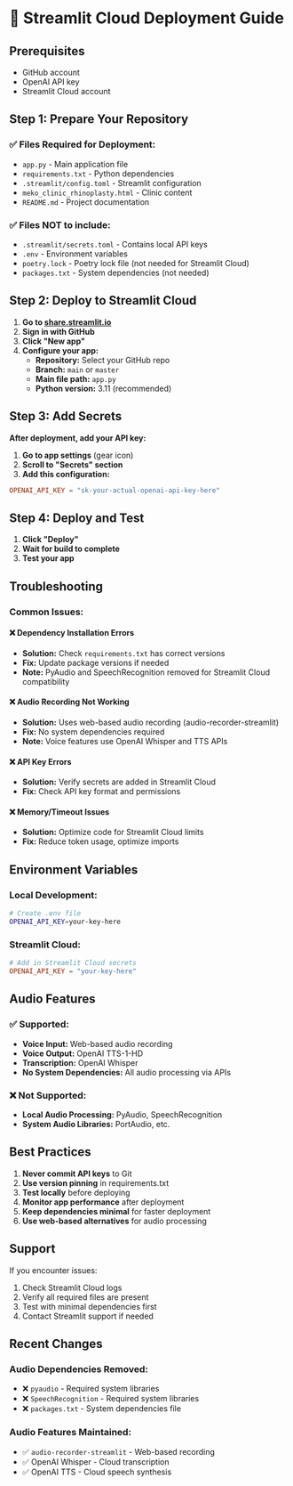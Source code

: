 # 🚀 Streamlit Cloud Deployment Guide

## Prerequisites
- GitHub account
- OpenAI API key
- Streamlit Cloud account

## Step 1: Prepare Your Repository

### ✅ Files Required for Deployment:
- `app.py` - Main application file
- `requirements.txt` - Python dependencies
- `.streamlit/config.toml` - Streamlit configuration
- `meko_clinic_rhinoplasty.html` - Clinic content
- `README.md` - Project documentation

### ✅ Files NOT to include:
- `.streamlit/secrets.toml` - Contains local API keys
- `.env` - Environment variables
- `poetry.lock` - Poetry lock file (not needed for Streamlit Cloud)
- `packages.txt` - System dependencies (not needed)

## Step 2: Deploy to Streamlit Cloud

1. **Go to [share.streamlit.io](https://share.streamlit.io)**
2. **Sign in with GitHub**
3. **Click "New app"**
4. **Configure your app:**
   - **Repository:** Select your GitHub repo
   - **Branch:** `main` or `master`
   - **Main file path:** `app.py`
   - **Python version:** 3.11 (recommended)

## Step 3: Add Secrets

**After deployment, add your API key:**

1. **Go to app settings** (gear icon)
2. **Scroll to "Secrets" section**
3. **Add this configuration:**

```toml
OPENAI_API_KEY = "sk-your-actual-openai-api-key-here"
```

## Step 4: Deploy and Test

1. **Click "Deploy"**
2. **Wait for build to complete**
3. **Test your app**

## Troubleshooting

### Common Issues:

#### ❌ Dependency Installation Errors
- **Solution:** Check `requirements.txt` has correct versions
- **Fix:** Update package versions if needed
- **Note:** PyAudio and SpeechRecognition removed for Streamlit Cloud compatibility

#### ❌ Audio Recording Not Working
- **Solution:** Uses web-based audio recording (audio-recorder-streamlit)
- **Fix:** No system dependencies required
- **Note:** Voice features use OpenAI Whisper and TTS APIs

#### ❌ API Key Errors
- **Solution:** Verify secrets are added in Streamlit Cloud
- **Fix:** Check API key format and permissions

#### ❌ Memory/Timeout Issues
- **Solution:** Optimize code for Streamlit Cloud limits
- **Fix:** Reduce token usage, optimize imports

## Environment Variables

### Local Development:
```bash
# Create .env file
OPENAI_API_KEY=your-key-here
```

### Streamlit Cloud:
```toml
# Add in Streamlit Cloud secrets
OPENAI_API_KEY = "your-key-here"
```

## Audio Features

### ✅ Supported:
- **Voice Input:** Web-based audio recording
- **Voice Output:** OpenAI TTS-1-HD
- **Transcription:** OpenAI Whisper
- **No System Dependencies:** All audio processing via APIs

### ❌ Not Supported:
- **Local Audio Processing:** PyAudio, SpeechRecognition
- **System Audio Libraries:** PortAudio, etc.

## Best Practices

1. **Never commit API keys** to Git
2. **Use version pinning** in requirements.txt
3. **Test locally** before deploying
4. **Monitor app performance** after deployment
5. **Keep dependencies minimal** for faster deployment
6. **Use web-based alternatives** for audio processing

## Support

If you encounter issues:
1. Check Streamlit Cloud logs
2. Verify all required files are present
3. Test with minimal dependencies first
4. Contact Streamlit support if needed

## Recent Changes

### Audio Dependencies Removed:
- ❌ `pyaudio` - Required system libraries
- ❌ `SpeechRecognition` - Required system libraries
- ❌ `packages.txt` - System dependencies file

### Audio Features Maintained:
- ✅ `audio-recorder-streamlit` - Web-based recording
- ✅ OpenAI Whisper - Cloud transcription
- ✅ OpenAI TTS - Cloud speech synthesis 